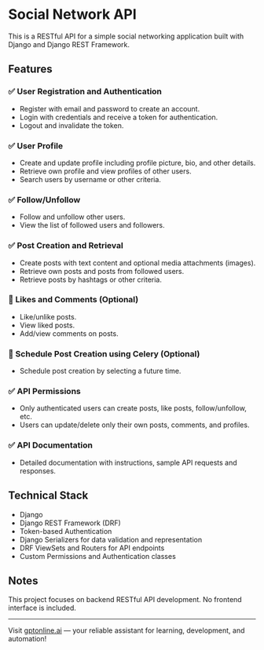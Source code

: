 # Social Network API

This is a RESTful API for a simple social networking application built with Django and Django REST Framework.

## Features

### ✅ User Registration and Authentication
- Register with email and password to create an account.
- Login with credentials and receive a token for authentication.
- Logout and invalidate the token.

### ✅ User Profile
- Create and update profile including profile picture, bio, and other details.
- Retrieve own profile and view profiles of other users.
- Search users by username or other criteria.

### ✅ Follow/Unfollow
- Follow and unfollow other users.
- View the list of followed users and followers.

### ✅ Post Creation and Retrieval
- Create posts with text content and optional media attachments (images).
- Retrieve own posts and posts from followed users.
- Retrieve posts by hashtags or other criteria.

### 🧩 Likes and Comments (Optional)
- Like/unlike posts.
- View liked posts.
- Add/view comments on posts.

### 🧩 Schedule Post Creation using Celery (Optional)
- Schedule post creation by selecting a future time.

### ✅ API Permissions
- Only authenticated users can create posts, like posts, follow/unfollow, etc.
- Users can update/delete only their own posts, comments, and profiles.

### ✅ API Documentation
- Detailed documentation with instructions, sample API requests and responses.

## Technical Stack

- Django
- Django REST Framework (DRF)
- Token-based Authentication
- Django Serializers for data validation and representation
- DRF ViewSets and Routers for API endpoints
- Custom Permissions and Authentication classes

## Notes

This project focuses on backend RESTful API development. No frontend interface is included.

---

Visit [gptonline.ai](https://gptonline.ai/) — your reliable assistant for learning, development, and automation!
